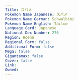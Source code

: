 ```yaml
---
﻿Title: スバメ
Pokemon Name Japanese: スバメ
Pokemon Name German: Schwalbini
Pokemon Name English: Tailow
Language Card: Japanese
National Dex Number: 276
Region: Hoenn
Regional Form: false
Additional Form: false
Mega: false
Gigantamax: false
Cover: false
Link: 
Owned: 
---
```

